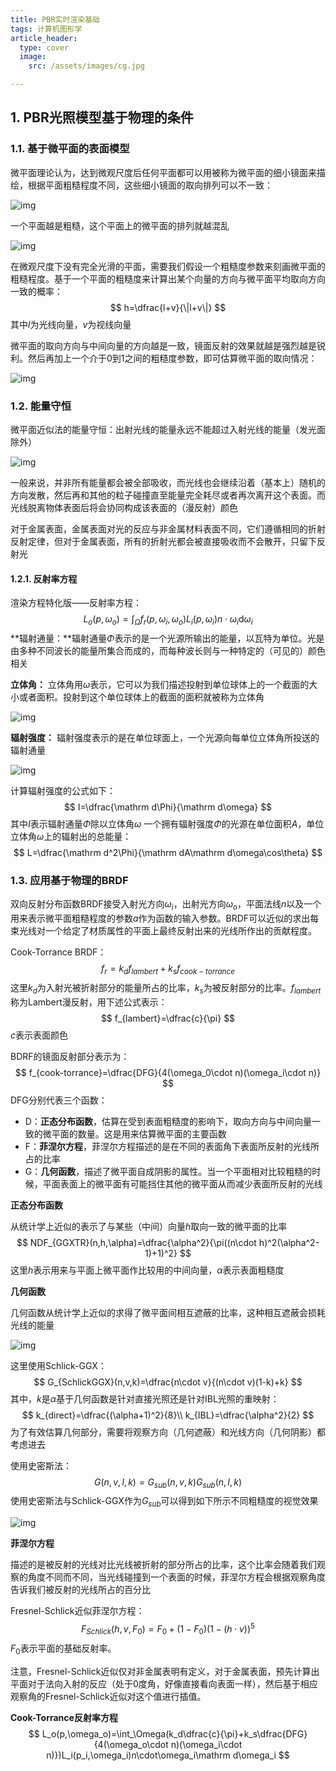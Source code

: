 ```yaml
---
title: PBR实时渲染基础
tags: 计算机图形学
article_header:
  type: cover
  image:
    src: /assets/images/cg.jpg

---
```


<!--more-->

## 1. PBR光照模型基于物理的条件

### 1.1. 基于微平面的表面模型

微平面理论认为，达到微观尺度后任何平面都可以用被称为微平面的细小镜面来描绘，根据平面粗糙程度不同，这些细小镜面的取向排列可以不一致：

![img](https://learnopengl-cn.github.io/img/07/01/microfacets.png)

一个平面越是粗糙，这个平面上的微平面的排列就越混乱

![img](https://learnopengl-cn.github.io/img/07/01/microfacets_light_rays.png)

在微观尺度下没有完全光滑的平面，需要我们假设一个粗糙度参数来刻画微平面的粗糙程度。基于一个平面的粗糙度来计算出某个向量的方向与微平面平均取向方向一致的概率：
$$
h=\dfrac{l+v}{\|l+v\|}
$$
其中$l$为光线向量，$v$为视线向量

微平面的取向方向与中间向量的方向越是一致，镜面反射的效果就越是强烈越是锐利。然后再加上一个介于0到1之间的粗糙度参数，即可估算微平面的取向情况：

![img](https://learnopengl-cn.github.io/img/07/01/ndf.png)

### 1.2. 能量守恒

微平面近似法的能量守恒：出射光线的能量永远不能超过入射光线的能量（发光面除外）

![img](https://learnopengl-cn.github.io/img/07/01/surface_reaction.png)

一般来说，并非所有能量都会被全部吸收，而光线也会继续沿着（基本上）随机的方向发散，然后再和其他的粒子碰撞直至能量完全耗尽或者再次离开这个表面。而光线脱离物体表面后将会协同构成该表面的（漫反射）颜色

对于金属表面，金属表面对光的反应与非金属材料表面不同，它们遵循相同的折射反射定律，但对于金属表面，所有的折射光都会被直接吸收而不会散开，只留下反射光

#### 1.2.1. 反射率方程

渲染方程特化版——反射率方程：
$$
L_o(p,\omega_o)=\int_\Omega f_r(p,\omega_i,\omega_o)L_i(p,\omega_i)n\cdot \omega_i\mathrm d\omega_i
$$
**辐射通量：**辐射通量$\Phi$表示的是一个光源所输出的能量，以瓦特为单位。光是由多种不同波长的能量所集合而成的，而每种波长则与一种特定的（可见的）颜色相关

**立体角：** 立体角用$\omega$表示，它可以为我们描述投射到单位球体上的一个截面的大小或者面积。投射到这个单位球体上的截面的面积就被称为立体角

![img](https://learnopengl-cn.github.io/img/07/01/solid_angle.png)

**辐射强度：** 辐射强度表示的是在单位球面上，一个光源向每单位立体角所投送的辐射通量

![img](https://learnopengl-cn.github.io/img/07/01/radiant_intensity.png)

计算辐射强度的公式如下：
$$
I=\dfrac{\mathrm d\Phi}{\mathrm d\omega}
$$
其中$I$表示辐射通量$\Phi$除以立体角$\omega$
一个拥有辐射强度$\Phi$的光源在单位面积$A$，单位立体角$\omega$上的辐射出的总能量：
$$
L=\dfrac{\mathrm d^2\Phi}{\mathrm dA\mathrm d\omega\cos\theta}
$$

### 1.3. 应用基于物理的BRDF

双向反射分布函数BRDF接受入射光方向$\omega_i$，出射光方向$\omega_o$，平面法线$n$以及一个用来表示微平面粗糙程度的参数$a$作为函数的输入参数。BRDF可以近似的求出每束光线对一个给定了材质属性的平面上最终反射出来的光线所作出的贡献程度。

Cook-Torrance BRDF：
$$
f_r=k_df_{lambert}+k_sf_{cook-torrance}
$$
这里$k_d$为入射光被折射部分的能量所占的比率，$k_s$为被反射部分的比率。$f_{lambert}$称为Lambert漫反射，用下述公式表示：
$$
f_{lambert}=\dfrac{c}{\pi}
$$
$c$表示表面颜色

BDRF的镜面反射部分表示为：
$$
f_{cook-torrance}=\dfrac{DFG}{4(\omega_0\cdot n)(\omega_i\cdot n)}
$$
DFG分别代表三个函数：

* D：**正态分布函数**，估算在受到表面粗糙度的影响下，取向方向与中间向量一致的微平面的数量。这是用来估算微平面的主要函数
* F：**菲涅尔方程**，菲涅尔方程描述的是在不同的表面角下表面所反射的光线所占的比率
* G：**几何函数**，描述了微平面自成阴影的属性。当一个平面相对比较粗糙的时候，平面表面上的微平面有可能挡住其他的微平面从而减少表面所反射的光线

**正态分布函数**

从统计学上近似的表示了与某些（中间）向量$h$取向一致的微平面的比率
$$
NDF_{GGXTR}(n,h,\alpha)=\dfrac{\alpha^2}{\pi((n\cdot h)^2(\alpha^2-1)+1)^2}
$$
这里$h$表示用来与平面上微平面作比较用的中间向量，$\alpha$表示表面粗糙度

**几何函数**

几何函数从统计学上近似的求得了微平面间相互遮蔽的比率，这种相互遮蔽会损耗光线的能量

![img](https://learnopengl-cn.github.io/img/07/01/geometry_shadowing.png)

这里使用Schlick-GGX：
$$
G_{SchlickGGX}(n,v,k)=\dfrac{n\cdot v}{(n\cdot v)(1-k)+k}
$$
其中，$k$是$\alpha$基于几何函数是针对直接光照还是针对IBL光照的重映射：
$$
k_{direct}=\dfrac{(\alpha+1)^2}{8}\\
k_{IBL}=\dfrac{\alpha^2}{2}
$$
为了有效估算几何部分，需要将观察方向（几何遮蔽）和光线方向（几何阴影）都考虑进去

使用史密斯法：
$$
G(n,v,l,k)=G_{sub}(n,v,k)G_{sub}(n,l,k)
$$
使用史密斯法与Schlick-GGX作为$G_{sub}$可以得到如下所示不同粗糙度的视觉效果

![img](https://learnopengl-cn.github.io/img/07/01/geometry.png)

**菲涅尔方程**

描述的是被反射的光线对比光线被折射的部分所占的比率，这个比率会随着我们观察的角度不同而不同，当光线碰撞到一个表面的时候，菲涅尔方程会根据观察角度告诉我们被反射的光线所占的百分比

Fresnel-Schlick近似菲涅尔方程：
$$
F_{Schlick}(h,v,F_0)=F_0+(1-F_0)(1-(h\cdot v))^5
$$
$F_0$表示平面的基础反射率。

注意，Fresnel-Schlick近似仅对非金属表明有定义，对于金属表面，预先计算出平面对于法向入射的反应（处于0度角，好像直接看向表面一样），然后基于相应观察角的Fresnel-Schlick近似对这个值进行插值。

**Cook-Torrance反射率方程**
$$
L_o(p,\omega_o)=\int_\Omega(k_d\dfrac{c}{\pi}+k_s\dfrac{DFG}{4(\omega_o\cdot n)(\omega_i\cdot n)})L_i(p_i,\omega_i)n\cdot\omega_i\mathrm d\omega_i
$$

